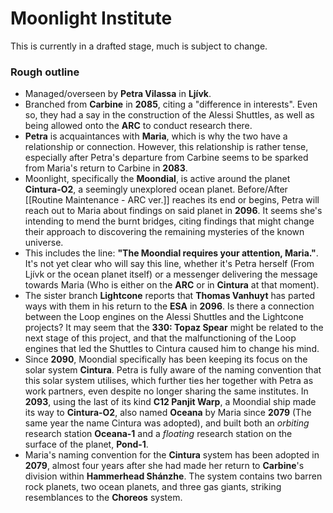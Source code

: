 # Moonlight Institute
This is currently in a drafted stage, much is subject to change.
### Rough outline
- Managed/overseen by **Petra Vilassa** in **Ljívk**.
- Branched from **Carbine** in **2085**, citing a "difference in interests". Even so, they had a say in the construction of the Alessi Shuttles, as well as being allowed onto the **ARC** to conduct research there.
- **Petra** is acquaintances with **Maria**, which is why the two have a relationship or connection. However, this relationship is rather tense, especially after Petra's departure from Carbine seems to be sparked from Maria's return to Carbine in **2083**. 
- Moonlight, specifically the **Moondial**, is active around the planet **Cintura-O2**, a seemingly unexplored ocean planet. Before/After [[Routine Maintenance - ARC ver.]] reaches its end or begins, Petra will reach out to Maria about findings on said planet in **2096**. It seems she's intending to mend the burnt bridges, citing findings that might change their approach to discovering the remaining mysteries of the known universe. 
- This includes the line: **"The Moondial requires your attention, Maria."**. It's not yet clear who will say this line, whether it's Petra herself (From Ljívk or the ocean planet itself) or a messenger delivering the message towards Maria (Who is either on the **ARC** or in **Cintura** at that moment).
- The sister branch **Lightcone** reports that **Thomas Vanhuyt** has parted ways with them in his return to the **ESA** in **2096**. Is there a connection between the Loop engines on the Alessi Shuttles and the Lightcone projects? It may seem that the **330: Topaz Spear** might be related to the next stage of this project, and that the malfunctioning of the Loop engines that led the Shuttles to Cintura caused him to change his mind.
- Since **2090**, Moondial specifically has been keeping its focus on the solar system **Cintura**. Petra is fully aware of the naming convention that this solar system utilises, which further ties her together with Petra as work partners, even despite no longer sharing the same institutes. In **2093**, using the last of its kind **C12 Panjit Warp**, a Moondial ship made its way to **Cintura-O2**, also named **Oceana** by Maria since **2079** (The same year the name Cintura was adopted), and built both an *orbiting* research station **Oceana-1** and a *floating* research station on the surface of the planet, **Pond-1**.
- Maria's naming convention for the **Cintura** system has been adopted in **2079**, almost four years after she had made her return to **Carbine**'s division within **Hammerhead Shánzhe**. The system contains two barren rock planets, two ocean planets, and three gas giants, striking resemblances to the **Choreos** system. 
